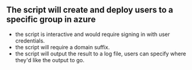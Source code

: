 
## The script will create and deploy users to a specific group in azure
- the script is interactive and would require signing in with user credentials.
- the script will require a domain suffix.
- the script will output the result to a log file, users can specify where they'd like the output to go.
